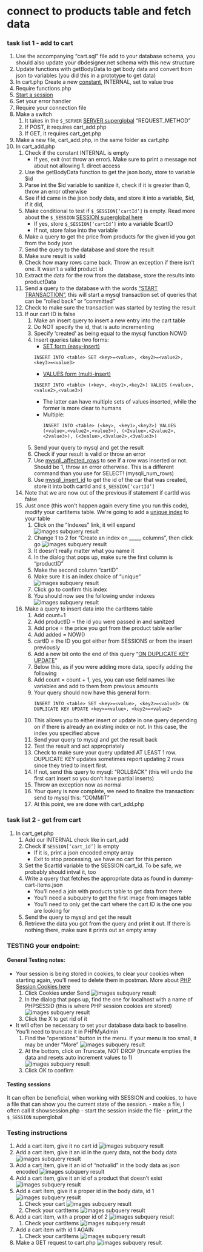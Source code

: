 # connect to products table and fetch data

### task list 1 - add to cart
1. Use the accompanying “cart.sql” file add to your database schema, you should also update your dbdesigner.net schema with this new structure
1. Update functions with getBodyData to get body data and convert from json to variables (you did this in a prototype to get data)
1. In cart.php Create a new [constant](https://www.php.net/manual/en/function.define.php), INTERNAL, set to value true
1. Require functions.php
1. [Start a session](https://www.php.net/manual/en/function.session-start.php)
1. Set your error handler
1. Require your connection file
1. Make a switch
    1. It takes in the ```$_SERVER``` [SERVER superglobal](https://www.php.net/manual/en/reserved.variables.server.php) “REQUEST_METHOD”
    1. If POST, it requires cart_add.php
    1. If GET, it requires cart_get.php
1. Make a new file, cart_add.php, in the same folder as cart.php
1. In cart_add.php
    1. Check if the constant INTERNAL is empty
        - If yes, exit (not throw an error).  Make sure to print a message not about not allowing 1. direct access
    1. Use the getBodyData function to get the json body, store to variable $id
    1. Parse int the $id variable to sanitize it, check if it is greater than 0, throw an error otherwise
    1. See if id came in the json body data, and store it into a variable, $id, if it did, 
    1. Make conditional to test if ```$_SESSION[‘cartId’]``` is empty.  Read more about the ```$_SESSION``` [SESSION superglobal here](https://www.php.net/manual/en/reserved.variables.session.php)
        - If yes, store ```$_SESSION[‘cartId’]``` into a variable $cartID
        - If not, store false into the variable
    1. Make a query to get the price from products for the given id you got from the body json
    1. Send the query to the database and store the result
    1. Make sure result is valid
    1. Check how many rows came back.  Throw an exception if there isn’t one.  It wasn’t a valid product id
    1. Extract the data for the row from the database, store the results into productData
    1. Send a query to the database with the words [“START TRANSACTION”](https://dev.mysql.com/doc/refman/8.0/en/commit.html), this will start a mysql transaction set of queries that can be “rolled back” or “committed” 
    1. Check to make sure the transaction was started by testing the result
    1. If our cart ID is false
        1. Make an insert query to insert a new entry into the cart table
        1. Do NOT specify the id, that is auto incrementing
        1. Specify ‘created’ as being equal to the mysql function NOW()
        1. Insert queries take two forms:
            - [SET form (easy-insert)](http://milov.nl/2836)
            ```
            INSERT INTO <table> SET <key>=<value>, <key2>=<value2>, <key3>=<value3>
            ```
            - [VALUES form (multi-insert)](https://www.w3schools.com/sql/sql_insert.asp)
            ```
            INSERT INTO <table> (<key>, <key1>,<key2>) VALUES (<value>,<value2>,<value3>)
            ```
            - The latter can have multiple sets of values inserted, while the former is more clear to humans
            - Multiple: 
                ```
                INSERT INTO <table> (<key>, <key1>,<key2>) VALUES (<value>,<value2>,<value3>), (<2value>,<2value2>,<2value3>), (<3value>,<3value2>,<3value3>)
                ```
        1. Send your query to mysql and get the result
        1. Check if your result is valid or throw an error
        1. Use [mysqli_affected_rows](https://www.php.net/manual/en/function.mysql-affected-rows.php) to see if a row was inserted or not.  Should be  1, throw an error otherwise.  This is a different command than you use for SELECT! (mysqli_num_rows)
        1. Use [mysqli_insert_id](https://www.php.net/manual/en/mysqli.insert-id.php) to get the id of the car that was created, store it into both cartId and ```$_SESSION[‘cartId’]```
    1. Note that we are now out of the previous if statement if cartId was false
    1. Just once (this won’t happen again every time you run this code), modify your cartItems table.  We're going to add a [unique index](https://www.tutorialspoint.com/mysqli/mysqli_indexes) to your table
        1. Click on the “Indexes” link, it will expand
        ![images subquery result](assets/be07_1.png)
        1. Change 1 to 2 for “Create an index on _____ columns”, then click go
            ![images subquery result](assets/be07_3.png)
        1. It doesn’t really matter what you name it
        1. In the dialog that pops up, make sure the first column is “productID”
        1. Make the second column “cartID”
        1. Make sure it is an index choice of “unique”
        ![images subquery result](assets/be07_4.png)
        1. Click go to confirm this index
        1. You should now see the following under indexes
            ![images subquery result](assets/be07_5.png)
    1. Make a query to insert data into the cartItems table
        1. Add count=1
        1. Add productID = the id you were passed in and sanitzed
        1. Add price = the price you got from the product table earlier
        1. Add added = NOW()
        1. cartID = the ID you got either from SESSIONS or from the insert previously
        1. Add a new bit onto the end of this query “[ON DUPLICATE KEY UPDATE](https://dev.mysql.com/doc/refman/8.0/en/insert-on-duplicate.html)”
        1. Below this, as if you were adding more data, specify adding the following
        1. Add count = count + 1, yes, you can use field names like variables and add to them from previous amounts
        1. Your query should now have this general form:
            ```
            INSERT INTO <table> SET <key>=<value>, <key2>=<value2> ON DUPLICATE KEY UPDATE <key>=<value>, <key2>=<value2>
            ```
        1. This allows you to either insert or update in one query depending on if there is already an existing index or not.  In this case, the index you specified above
        1. Send your query to mysql and get the result back
        1. Test the result and act appropriately
        1. Check to make sure your query updated AT LEAST 1 row.  DUPLICATE KEY updates sometimes report updating 2 rows since they tried to insert first.
        1. If not, send this query to mysql: “ROLLBACK” (this will undo the first cart insert so you don’t have partial inserts)
        1. Throw an exception now as normal
        1. Your query is now complete, we need to finalize the transaction: send to mysql this: “COMMIT”
        1. At this point, we are done with cart_add.php

### task list 2 - get from cart
1. In cart_get.php
    1. Add our INTERNAL check like in cart_add
    1. Check if ```SESSION[‘cart_id’]``` is empty
        - If it is, print a json encoded empty array
        - Exit to stop processing, we have no cart for this person
    1. Set the $cartId variable to the SESSION cart_id.  To be safe, we probably should intval it, too
    1. Write a query that fetches the appropriate data as found in dummy-cart-items.json
        - You’ll need a join with products table to get data from there
        - You’ll need a subquery to get the first image from images table
        - You’ll need to only get the cart where the cart ID is the one you are looking for
    1. Send the query to mysql and get the result
    1. Retrieve the data you got from the query and print it out.  If there is nothing there, make sure it prints out an empty array

### TESTING your endpoint:

#### General Testing notes:
- Your session is being stored in cookies, to clear your cookies when starting again, you’ll need to delete them in postman.  More about [PHP Session Cookies here](https://www.guru99.com/cookies-and-sessions.html)
    1. Click Cookies under Send
        ![images subquery result](assets/be07_6.png)
    1. In the dialog that pops up, find the one for localhost with a name of PHPSESSID (this is where PHP session cookies are stored)
        ![images subquery result](assets/be07_7.png)
    1. Click the X to get rid of it
- It will often be necessary to set your database data back to baseline.  You’ll need to truncate it in PHPMyAdmin
    1. Find the “operations” button in the menu.  If your menu is too small, it may be under “More”
        ![images subquery result](assets/be07_8.png)
    1. At the bottom, click on Truncate,  NOT DROP (truncate empties the data and resets auto increment values to 1)
        ![images subquery result](assets/be07_9.png)
    1. Click OK to confirm
#### Testing sessions
It can often be beneficial, when working with SESSION and cookies, to have a file that can show you the current state of the session.
    - make a file, I often call it showsession.php
    - start the session inside the file
    - print_r the ```$_SESSION``` superglobal


### Testing instructions
1. Add a cart item, give it no cart id
    ![images subquery result](assets/be07_10.png)
1. Add a cart item, give it an id in the query data, not the body data
    ![images subquery result](assets/be07_11.png)
1. Add a cart item, give it an id of “notvalid” in the body data as json encoded
    ![images subquery result](assets/be07_12.png)
1. Add a cart item, give it an id of a product that doesn’t exist
    ![images subquery result](assets/be07_13.png)
1. Add a cart item, give it a proper id in the body data, id 1
    ![images subquery result](assets/be07_14.png)
    1. Check your cart
        ![images subquery result](assets/be07_15.png)
    1. Check your cartItems
        ![images subquery result](assets/be07_16.png)    
1. Add a cart item, with a proper id of 2
    ![images subquery result](assets/be07_18.png)
    1. Check your cartItems
        ![images subquery result](assets/be07_17.png)
1. Add a cart item with id 1 AGAIN
    1. Check your cartItems
        ![images subquery result](assets/be07_19.png)
1. Make a GET request to cart.php
    ![images subquery result](assets/be07_20.png)

